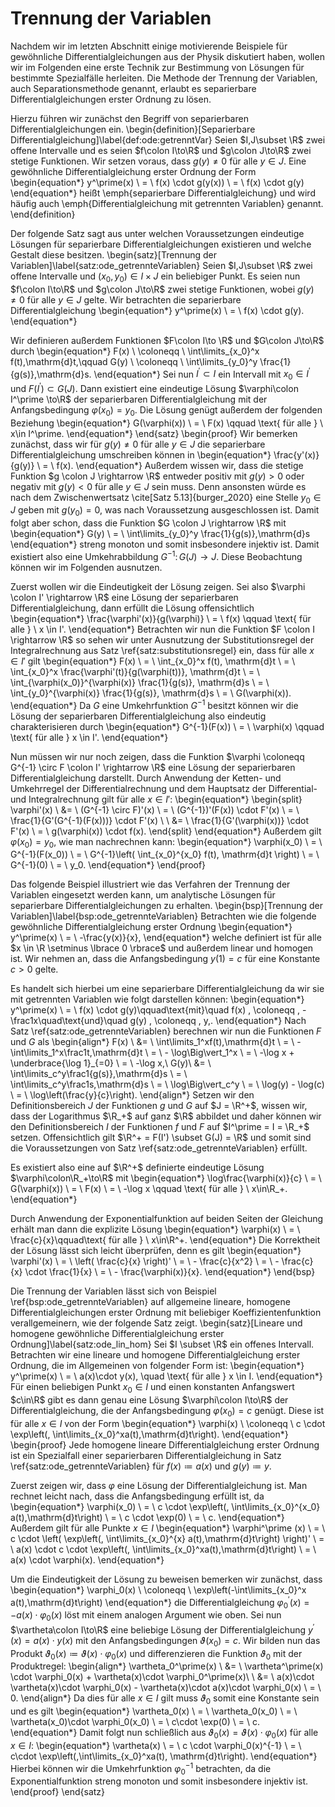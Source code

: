 # Trennung der Variablen

Nachdem wir im letzten Abschnitt einige motivierende Beispiele für gewöhnliche Differentialgleichungen aus der Physik diskutiert haben, wollen wir im Folgenden eine erste Technik zur Bestimmung von Lösungen für bestimmte Spezialfälle herleiten.
Die Methode der Trennung der Variablen, auch Separationsmethode genannt, erlaubt es separierbare Differentialgleichungen erster Ordnung zu lösen. 

Hierzu führen wir zunächst den Begriff von separierbaren Differentialgleichungen ein.
\begin{definition}[Separierbare Differentialgleichung]\label{def:ode:getrenntVar}
Seien $I,J\subset \R$ zwei offene Intervalle und es seien $f\colon I\to\R$ und $g\colon J\to\R$ zwei stetige Funktionen.
Wir setzen voraus, dass $g(y)\neq 0$ für alle $y\in J$.
Eine gewöhnliche Differentialgleichung erster Ordnung der Form
\begin{equation*}
y^\prime(x) \ = \ f(x) \cdot g(y(x)) \ = \ f(x) \cdot g(y)
\end{equation*}
heißt \emph{separierbare Differentialgleichung} und wird häufig auch \emph{Differentialgleichung mit getrennten Variablen} genannt.
\end{definition}

Der folgende Satz sagt aus unter welchen Voraussetzungen eindeutige Lösungen für separierbare Differentialgleichungen existieren und welche Gestalt diese besitzen.
\begin{satz}[Trennung der Variablen]\label{satz:ode_getrennteVariablen}
Seien $I,J\subset \R$ zwei offene Intervalle und $(x_0, y_0) \in I \times J$ ein beliebiger Punkt. 
Es seien nun $f\colon I\to\R$ und $g\colon J\to\R$ zwei stetige Funktionen, wobei $g(y)\neq 0$ für alle $y\in J$ gelte.
Wir betrachten die separierbare Differentialgleichung
\begin{equation*}
y^\prime(x) \ = \  f(x) \cdot g(y).
\end{equation*}

Wir definieren außerdem Funktionen $F\colon I\to \R$ und $G\colon J\to\R$ durch
\begin{equation*}
F(x) \ \coloneqq \ \int\limits_{x_0}^x f(t)\,\mathrm{d}t,\qquad G(y) \ \coloneqq \ \int\limits_{y_0}^y \frac{1}{g(s)}\,\mathrm{d}s.
\end{equation*}
Sei nun $I^\prime\subset I$ ein Intervall mit $x_0\in I^\prime$ und $F(I^\prime)\subset G(J)$.
Dann existiert eine eindeutige Lösung $\varphi\colon I^\prime \to\R$ der separierbaren Differentialgleichung mit der Anfangsbedingung $\varphi(x_0) = y_0$.
Die Lösung genügt außerdem der folgenden Beziehung
\begin{equation*}
G(\varphi(x)) \ = \ F(x) \qquad \text{ für alle } \ x\in I^\prime.
\end{equation*}
\end{satz}
\begin{proof}
Wir bemerken zunächst, dass wir für $g(y) \neq 0$ für alle $y \in J$ die separierbare Differentialgleichung umschreiben können in
\begin{equation*}
\frac{y'(x)}{g(y)} \ = \ f(x).
\end{equation*}
Außerdem wissen wir, dass die stetige Funktion $g \colon J \rightarrow \R$ entweder positiv mit $g(y) > 0$ oder negativ mit $g(y) < 0$ für alle $y \in J$ sein muss.
Denn ansonsten würde es nach dem Zwischenwertsatz \cite[Satz 5.13]{burger_2020} eine Stelle $y_0 \in J$ geben mit $g(y_0) = 0$, was nach Voraussetzung ausgeschlossen ist.
Damit folgt aber schon, dass die Funktion $G \colon J \rightarrow \R$ mit
\begin{equation*}
G(y) \ = \ \int\limits_{y_0}^y \frac{1}{g(s)}\,\mathrm{d}s
\end{equation*}
streng monoton und somit insbesondere injektiv ist.
Damit existiert also eine Umkehrabbildung $G^{-1} \colon G(J) \rightarrow J$.
Diese Beobachtung können wir im Folgenden ausnutzen.

Zuerst wollen wir die Eindeutigkeit der Lösung zeigen.
Sei also $\varphi \colon I' \rightarrow \R$ eine Lösung der separierbaren Differentialgleichung, dann erfüllt die Lösung offensichtlich
\begin{equation*}
\frac{\varphi'(x)}{g(\varphi)} \ = \ f(x) \qquad \text{ für alle } \ x \in I'.
\end{equation*}
Betrachten wir nun die Funktion $F \colon I \rightarrow \R$ so sehen wir unter Ausnutzung der Substitutionsregel der Integralrechnung aus Satz \ref{satz:substitutionsregel} ein, dass für alle $x \in I'$ gilt
\begin{equation*}
F(x) \ = \ \int_{x_0}^x f(t)\, \mathrm{d}t \ = \ \int_{x_0}^x \frac{\varphi'(t)}{g(\varphi(t))}\, \mathrm{d}t \ = \ \int_{\varphi(x_0)}^{\varphi(x)} \frac{1}{g(s)}\, \mathrm{d}s \ = \ \int_{y_0}^{\varphi(x)} \frac{1}{g(s)}\, \mathrm{d}s \ = \ G(\varphi(x)).
\end{equation*}
Da $G$ eine Umkehrfunktion $G^{-1}$ besitzt können wir die Lösung der separierbaren Differentialgleichung also eindeutig charakterisieren durch
\begin{equation*}
G^{-1}(F(x)) \ = \ \varphi(x) \qquad \text{ für alle } x \in I'.
\end{equation*}

Nun müssen wir nur noch zeigen, dass die Funktion $\varphi \coloneqq G^{-1} \circ F \colon I' \rightarrow \R$ eine Lösung der separierbaren Differentialgleichung darstellt.
Durch Anwendung der Ketten- und Umkehrregel der Differentialrechnung und dem Hauptsatz der Differential- und Integralrechnung gilt für alle $x \in I'$:
\begin{equation*}
\begin{split}
\varphi'(x) \ &= \ (G^{-1} \circ F)'(x) \ = \ (G^{-1})'(F(x)) \cdot F'(x) \ = \ \frac{1}{G'(G^{-1}(F(x)))} \cdot F'(x) \\
\ &= \ \frac{1}{G'(\varphi(x))} \cdot F'(x) \ = \ g(\varphi(x)) \cdot f(x).
\end{split}
\end{equation*}
Außerdem gilt $\varphi(x_0) = y_0$, wie man nachrechnen kann:
\begin{equation*}
\varphi(x_0) \ = \ G^{-1}(F(x_0)) \ = \ G^{-1}\left( \int_{x_0}^{x_0} f(t)\, \mathrm{d}t \right) \ = \ G^{-1}(0) \ = \ y_0.
\end{equation*}
\end{proof}

Das folgende Beispiel illustriert wie das Verfahren der Trennung der Variablen eingesetzt werden kann, um analytische Lösungen für separierbare Differentialgleichungen zu erhalten.
\begin{bsp}[Trennung der Variablen]\label{bsp:ode_getrennteVariablen}
Betrachten wie die folgende gewöhnliche Differentialgleichung erster Ordnung
\begin{equation*}
y^\prime(x) \ = \ -\frac{y(x)}{x},
\end{equation*}
welche definiert ist für alle $x \in \R \setminus \lbrace 0 \rbrace$ und außerdem linear und homogen ist.
Wir nehmen an, dass die  Anfangsbedingung $y(1)=c$ für eine Konstante $c > 0$ gelte.

Es handelt sich hierbei um eine separierbare Differentialgleichung da wir sie mit getrennten Variablen wie folgt darstellen können:
\begin{equation*}
y^\prime(x) \ = \  f(x) \cdot g(y)\qquad\text{mit}\quad f(x) \, \coloneqq \, -\frac1x\quad\text{und}\quad g(y) \, \coloneqq \, y\,.
\end{equation*}
Nach Satz \ref{satz:ode_getrennteVariablen} berechnen wir nun die Funktionen $F$ und $G$ als
\begin{align*}
F(x) \ &= \ \int\limits_1^xf(t)\,\mathrm{d}t \ = \ -\int\limits_1^x\frac1t\,\mathrm{d}t \ = \ - \log\Big\vert_1^x \ = \ -\log x + \underbrace{\log 1}_{=0} \ = \ -\log x,\\
G(y)\ &= \ \int\limits_c^y\frac1{g(s)}\,\mathrm{d}s \ = \ \int\limits_c^y\frac1s\,\mathrm{d}s \ = \ \log\Big\vert_c^y \ = \ \log(y) - \log(c) \ = \  \log\left(\frac{y}{c}\right).
\end{align*}
Setzen wir den Definitionsbereich $J$ der Funktionen $g$ und $G$ auf $J = \R^+$, wissen wir, dass der Logarithmus $\R_+$ auf ganz $\R$ abbildet und daher können wir den Definitionsbereich $I$ der Funktionen $f$ und $F$ auf $I^\prime = I = \R_+$ setzen.
Offensichtlich gilt $\R^+ = F(I') \subset G(J) = \R$ und somit sind die Voraussetzungen von Satz \ref{satz:ode_getrennteVariablen} erfüllt.

Es existiert also eine auf $\R^+$ definierte eindeutige Lösung $\varphi\colon\R_+\to\R$ mit
\begin{equation*}
\log\frac{\varphi(x)}{c} \ = \ G(\varphi(x)) \ = \ F(x) \ = \ -\log x \qquad \text{ für alle } \ x\in\R_+.
\end{equation*}

Durch Anwendung der Exponentialfunktion auf beiden Seiten der Gleichung erhält man dann die explizite Lösung
\begin{equation*}
\varphi(x) \ = \ \frac{c}{x}\qquad\text{ für alle } \ x\in\R^+.
\end{equation*}
Die Korrektheit der Lösung lässt sich leicht überprüfen, denn es gilt
\begin{equation*}
\varphi'(x) \ = \ \left( \frac{c}{x} \right)' \ = \ - \frac{c}{x^2} \ = \ - \frac{c}{x} \cdot \frac{1}{x} \ = \ - \frac{\varphi(x)}{x}.
\end{equation*}
\end{bsp}

Die Trennung der Variablen lässt sich von Beispiel \ref{bsp:ode_getrennteVariablen} auf allgemeine lineare, homogene Differentialgleichungen erster Ordnung mit beliebiger Koeffizientenfunktion verallgemeinern, wie der folgende Satz zeigt.
\begin{satz}[Lineare und homogene gewöhnliche Differentialgleichung erster Ordnung]\label{satz:ode_lin_hom}
Sei $I \subset \R$ ein offenes Intervall. 
Betrachten wir eine lineare und homogene Differentialgleichung erster Ordnung, die im Allgemeinen von folgender Form ist:
\begin{equation*}
y^\prime(x) \ = \ a(x)\cdot y(x), \quad \text{ für alle } x \in I.
\end{equation*}
Für einen beliebigen Punkt $x_0\in I$ und einen konstanten Anfangswert $c\in\R$ gibt es dann genau eine Lösung $\varphi\colon I\to\R$ der Differentialgleichung, die der Anfangsbedingung $\varphi(x_0) = c$ genügt.
Diese ist für alle $x \in I$ von der Form
\begin{equation*}
\varphi(x) \ \coloneqq \ c \cdot \exp\left(\, \int\limits_{x_0}^xa(t)\,\mathrm{d}t\right).
\end{equation*}
\begin{proof}
Jede homogene lineare Differentialgleichung erster Ordnung ist ein Spezialfall einer separierbaren Differentialgleichung in Satz \ref{satz:ode_getrennteVariablen} für $f(x) \coloneqq a(x)$ und $g(y) \coloneqq y$.

Zuerst zeigen wir, dass $\varphi$ eine Lösung der Differentialgleichung ist.
Man rechnet leicht nach, dass die Anfangsbedingung erfüllt ist, da
\begin{equation*}
\varphi(x_0) \ = \  c \cdot \exp\left(\, \int\limits_{x_0}^{x_0} a(t)\,\mathrm{d}t\right) \ = \ c \cdot \exp(0) \ = \ c.
\end{equation*}
Außerdem gilt für alle Punkte $x \in I$ 
\begin{equation*}
\varphi^\prime (x) \ = \ c \cdot \left( \exp\left(\, \int\limits_{x_0}^{x} a(t)\,\mathrm{d}t\right) \right)' \ = \ a(x) \cdot c \cdot \exp\left(\, \int\limits_{x_0}^xa(t)\,\mathrm{d}t\right) \ = \ a(x) \cdot  \varphi(x).
\end{equation*}

Um die Eindeutigkeit der Lösung zu beweisen bemerken wir zunächst, dass 
\begin{equation*}
\varphi_0(x) \ \coloneqq \ \exp\left(-\int\limits_{x_0}^x a(t)\,\mathrm{d}t\right)
\end{equation*}
die Differentialgleichung $\varphi_0^\prime (x) = -a(x)\cdot \varphi_0(x)$ löst mit einem analogen Argument wie oben.
Sei nun $\vartheta\colon I\to\R$ eine beliebige Lösung der Differentialgleichung $y^\prime(x) = a(x) \cdot y(x)$ mit den Anfangsbedingungen $\vartheta(x_0)=c$.
Wir bilden nun das Produkt $\vartheta_0(x) \coloneqq\vartheta(x)\cdot \varphi_0(x)$ und differenzieren die Funktion $\vartheta_0$ mit der Produktregel:
\begin{align*}
\vartheta_0^\prime(x) \ &= \ \vartheta^\prime(x) \cdot \varphi_0(x) + \vartheta(x)\cdot \varphi_0^\prime(x)\\
\ &= \ a(x)\cdot \vartheta(x)\cdot \varphi_0(x) - \vartheta(x)\cdot a(x)\cdot \varphi_0(x) \ = \ 0.
\end{align*}
Da dies für alle $x \in I$ gilt muss $\vartheta_0$ somit eine Konstante sein und es gilt
\begin{equation*}
\vartheta_0(x) \ = \ \vartheta_0(x_0) \ = \ \vartheta(x_0)\cdot \varphi_0(x_0) \ = \ c\cdot \exp(0) \ = \ c.
\end{equation*}
Damit folgt nun schließlich aus $\vartheta_0(x) = \vartheta(x)\cdot \varphi_0(x)$ für alle $x\in I$:
\begin{equation*}
\vartheta(x) \ = \ c \cdot \varphi_0(x)^{-1} \ = \ c\cdot \exp\left(\,\int\limits_{x_0}^xa(t)\, \mathrm{d}t\right).
\end{equation*}
Hierbei können wir die Umkehrfunktion $\varphi_0^{-1}$ betrachten, da die Exponentialfunktion streng monoton und somit insbesondere injektiv ist.
\end{proof}
\end{satz}
